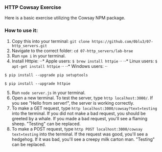 ### HTTP Cowsay Exercise
Here is a basic exercise utilizing the Cowsay NPM package.

### How to use it:
1. Copy this into your terminal:
`git clone https://github.com/0blu3/07-http_servers.git`
2. Navigate to the correct folder: `cd 07-http_servers/lab-brae`
3. Run `npm i` in your terminal.
4. Install Httpie:
⋅⋅* Apple users: `$ brew install httpie` ⋅⋅
⋅⋅* Linux users: `$ apt-get install httpie` ⋅⋅
⋅⋅* Windows users: ⋅⋅
```
$ pip install --upgrade pip setuptools

$ pip install --upgrade httpie
```
5. Run `node server.js` in your terminal.
6. Open a new terminal. To test the server, type `http localhost:3000/`. 
    If you see "Hello from server!", the server is working correctly.
7. To make a GET request, type `http localhost:3000/cowsay?text=testing` into the terminal. If you did not make a bad request, you should be greeted by a whale. If you made a bad request, you'll see a flaming sheep. "Testing" can be replaced.
8. To make a POST request, type `http POST localhost:3000/cowsay text=testing` into the terminal. If the request was good, you'll see a hedgehog. If it was bad, you'll see a creepy milk carton man. "Testing" can be replaced.




